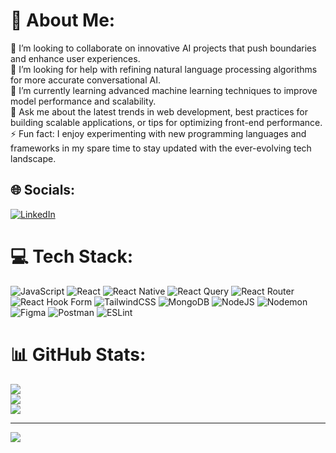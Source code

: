 # 💫 About Me:
👯 I’m looking to collaborate on innovative AI projects that push boundaries and enhance user experiences.<br>🤝 I’m looking for help with refining natural language processing algorithms for more accurate conversational AI.<br>🌱 I’m currently learning advanced machine learning techniques to improve model performance and scalability.<br>💬 Ask me about the latest trends in web development, best practices for building scalable applications, or tips for optimizing front-end performance.<br>⚡ Fun fact: I enjoy experimenting with new programming languages and frameworks in my spare time to stay updated with the ever-evolving tech landscape.


## 🌐 Socials:
[![LinkedIn](https://img.shields.io/badge/LinkedIn-%230077B5.svg?logo=linkedin&logoColor=white)](https://linkedin.com/in/https://www.linkedin.com/in/nav-dhamrait/) 

# 💻 Tech Stack:
![JavaScript](https://img.shields.io/badge/javascript-%23323330.svg?style=for-the-badge&logo=javascript&logoColor=%23F7DF1E) ![React](https://img.shields.io/badge/react-%2320232a.svg?style=for-the-badge&logo=react&logoColor=%2361DAFB) ![React Native](https://img.shields.io/badge/react_native-%2320232a.svg?style=for-the-badge&logo=react&logoColor=%2361DAFB) ![React Query](https://img.shields.io/badge/-React%20Query-FF4154?style=for-the-badge&logo=react%20query&logoColor=white) ![React Router](https://img.shields.io/badge/React_Router-CA4245?style=for-the-badge&logo=react-router&logoColor=white) ![React Hook Form](https://img.shields.io/badge/React%20Hook%20Form-%23EC5990.svg?style=for-the-badge&logo=reacthookform&logoColor=white) ![TailwindCSS](https://img.shields.io/badge/tailwindcss-%2338B2AC.svg?style=for-the-badge&logo=tailwind-css&logoColor=white) ![MongoDB](https://img.shields.io/badge/MongoDB-%234ea94b.svg?style=for-the-badge&logo=mongodb&logoColor=white) ![NodeJS](https://img.shields.io/badge/node.js-6DA55F?style=for-the-badge&logo=node.js&logoColor=white) ![Nodemon](https://img.shields.io/badge/NODEMON-%23323330.svg?style=for-the-badge&logo=nodemon&logoColor=%BBDEAD) ![Figma](https://img.shields.io/badge/figma-%23F24E1E.svg?style=for-the-badge&logo=figma&logoColor=white) ![Postman](https://img.shields.io/badge/Postman-FF6C37?style=for-the-badge&logo=postman&logoColor=white) ![ESLint](https://img.shields.io/badge/ESLint-4B3263?style=for-the-badge&logo=eslint&logoColor=white)
# 📊 GitHub Stats:
![](https://github-readme-stats.vercel.app/api?username=nav-commits&theme=dark&hide_border=false&include_all_commits=false&count_private=false)<br/>
![](https://github-readme-streak-stats.herokuapp.com/?user=nav-commits&theme=dark&hide_border=false)<br/>
![](https://github-readme-stats.vercel.app/api/top-langs/?username=nav-commits&theme=dark&hide_border=false&include_all_commits=false&count_private=false&layout=compact)

---
[![](https://visitcount.itsvg.in/api?id=nav-commits&icon=0&color=0)](https://visitcount.itsvg.in)

<!-- Proudly created with GPRM ( https://gprm.itsvg.in ) -->
